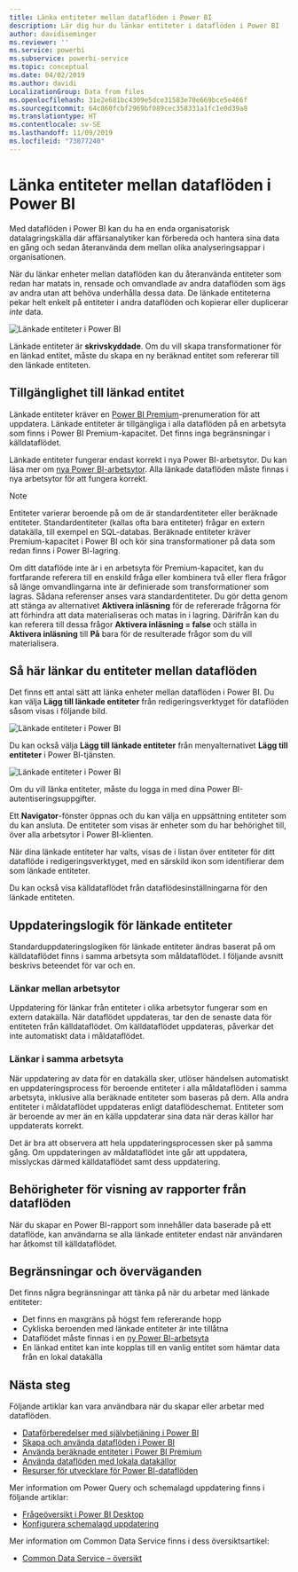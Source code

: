 ```yaml
---
title: Länka entiteter mellan dataflöden i Power BI
description: Lär dig hur du länkar entiteter i dataflöden i Power BI
author: davidiseminger
ms.reviewer: ''
ms.service: powerbi
ms.subservice: powerbi-service
ms.topic: conceptual
ms.date: 04/02/2019
ms.author: davidi
LocalizationGroup: Data from files
ms.openlocfilehash: 31e2e681bc4309e5dce31583e70e669bce5e466f
ms.sourcegitcommit: 64c860fcbf2969bf089cec358331a1fc1e0d39a8
ms.translationtype: HT
ms.contentlocale: sv-SE
ms.lasthandoff: 11/09/2019
ms.locfileid: "73877240"
---
```

# <a name="link-entities-between-dataflows-in-power-bi"></a>Länka entiteter mellan dataflöden i Power BI

Med dataflöden i Power BI kan du ha en enda organisatorisk datalagringskälla där affärsanalytiker kan förbereda och hantera sina data en gång och sedan återanvända dem mellan olika analyseringsappar i organisationen. 

När du länkar enheter mellan dataflöden kan du återanvända entiteter som redan har matats in, rensade och omvandlade av andra dataflöden som ägs av andra utan att behöva underhålla dessa data. De länkade entiteterna pekar helt enkelt på entiteter i andra dataflöden och kopierar eller duplicerar *inte* data.

![Länkade entiteter i Power BI](media/service-dataflows-linked-entities/linked-entities_00.png)

Länkade entiteter är **skrivskyddade**. Om du vill skapa transformationer för en länkad entitet, måste du skapa en ny beräknad entitet som refererar till den länkade entiteten.

## <a name="linked-entity-availability"></a>Tillgänglighet till länkad entitet

Länkade entiteter kräver en [Power BI Premium](service-premium-what-is.md)-prenumeration för att uppdatera. Länkade entiteter är tillgängliga i alla dataflöden på en arbetsyta som finns i Power BI Premium-kapacitet. Det finns inga begränsningar i källdataflödet.

Länkade entiteter fungerar endast korrekt i nya Power BI-arbetsytor. Du kan läsa mer om [nya Power BI-arbetsytor](service-create-the-new-workspaces.md). Alla länkade dataflöden måste finnas i nya arbetsytor för att fungera korrekt.

> [!NOTE]
> Entiteter varierar beroende på om de är standardentiteter eller beräknade entiteter. Standardentiteter (kallas ofta bara entiteter) frågar en extern datakälla, till exempel en SQL-databas. Beräknade entiteter kräver Premium-kapacitet i Power BI och kör sina transformationer på data som redan finns i Power BI-lagring. 
>
>Om ditt dataflöde inte är i en arbetsyta för Premium-kapacitet, kan du fortfarande referera till en enskild fråga eller kombinera två eller flera frågor så länge omvandlingarna inte är definierade som transformationer som lagras. Sådana referenser anses vara standardentiteter. Du gör detta genom att stänga av alternativet **Aktivera inläsning** för de refererade frågorna för att förhindra att data materialiseras och matas in i lagring. Därifrån kan du kan referera till dessa frågor **Aktivera inläsning = false** och ställa in **Aktivera inläsning** till **På** bara för de resulterade frågor som du vill materialisera.


## <a name="how-to-link-entities-between-dataflows"></a>Så här länkar du entiteter mellan dataflöden

Det finns ett antal sätt att länka enheter mellan dataflöden i Power BI. Du kan välja **Lägg till länkade entiteter** från redigeringsverktyget för dataflöden såsom visas i följande bild. 

![Länkade entiteter i Power BI](media/service-dataflows-linked-entities/linked-entities_00.png)

Du kan också välja **Lägg till länkade entiteter** från menyalternativet **Lägg till entiteter** i Power BI-tjänsten.

![Länkade entiteter i Power BI](media/service-dataflows-linked-entities/linked-entities_01.png)

Om du vill länka entiteter, måste du logga in med dina Power BI-autentiseringsuppgifter.

Ett **Navigator**-fönster öppnas och du kan välja en uppsättning entiteter som du kan ansluta. De entiteter som visas är enheter som du har behörighet till, över alla arbetsytor i Power BI-klienten. 

När dina länkade entiteter har valts, visas de i listan över entiteter för ditt dataflöde i redigeringsverktyget, med en särskild ikon som identifierar dem som länkade entiteter.

Du kan också visa källdataflödet från dataflödesinställningarna för den länkade entiteten.

## <a name="refresh-logic-of-linked-entities"></a>Uppdateringslogik för länkade entiteter
Standarduppdateringslogiken för länkade entiteter ändras baserat på om källdataflödet finns i samma arbetsyta som måldataflödet. I följande avsnitt beskrivs beteendet för var och en.

### <a name="links-between-workspaces"></a>Länkar mellan arbetsytor

Uppdatering för länkar från entiteter i olika arbetsytor fungerar som en extern datakälla. När dataflödet uppdateras, tar den de senaste data för entiteten från källdataflödet. Om källdataflödet uppdateras, påverkar det inte automatiskt data i måldataflödet.

### <a name="links-in-the-same-workspace"></a>Länkar i samma arbetsyta

När uppdatering av data för en datakälla sker, utlöser händelsen automatiskt en uppdateringsprocess för beroende entiteter i alla måldataflöden i samma arbetsyta, inklusive alla beräknade entiteter som baseras på dem. Alla andra entiteter i måldataflödet uppdateras enligt dataflödeschemat. Entiteter som är beroende av mer än en källa uppdaterar sina data när deras källor har uppdaterats korrekt.

Det är bra att observera att hela uppdateringsprocessen sker på samma gång. Om uppdateringen av måldataflödet inte går att uppdatera, misslyckas därmed källdataflödet samt dess uppdatering.

## <a name="permissions-when-viewing-reports-from-dataflows"></a>Behörigheter för visning av rapporter från dataflöden

När du skapar en Power BI-rapport som innehåller data baserade på ett dataflöde, kan användarna se alla länkade entiteter endast när användaren har åtkomst till källdataflödet.

## <a name="limitations-and-considerations"></a>Begränsningar och överväganden

Det finns några begränsningar att tänka på när du arbetar med länkade entiteter:

* Det finns en maxgräns på högst fem refererande hopp
* Cykliska beroenden med länkade entiteter är inte tillåtna
* Dataflödet måste finnas i en [ny Power BI-arbetsyta](service-create-the-new-workspaces.md)
* En länkad entitet kan inte kopplas till en vanlig entitet som hämtar data från en lokal datakälla


## <a name="next-steps"></a>Nästa steg

Följande artiklar kan vara användbara när du skapar eller arbetar med dataflöden. 

* [Dataförberedelser med självbetjäning i Power BI](service-dataflows-overview.md)
* [Skapa och använda dataflöden i Power BI](service-dataflows-create-use.md)
* [Använda beräknade entiteter i Power BI Premium](service-dataflows-computed-entities-premium.md)
* [Använda dataflöden med lokala datakällor](service-dataflows-on-premises-gateways.md)
* [Resurser för utvecklare för Power BI-dataflöden](service-dataflows-developer-resources.md)

Mer information om Power Query och schemalagd uppdatering finns i följande artiklar:
* [Frågeöversikt i Power BI Desktop](desktop-query-overview.md)
* [Konfigurera schemalagd uppdatering](refresh-scheduled-refresh.md)

Mer information om Common Data Service finns i dess översiktsartikel:
* [Common Data Service – översikt ](https://docs.microsoft.com/powerapps/common-data-model/overview)

